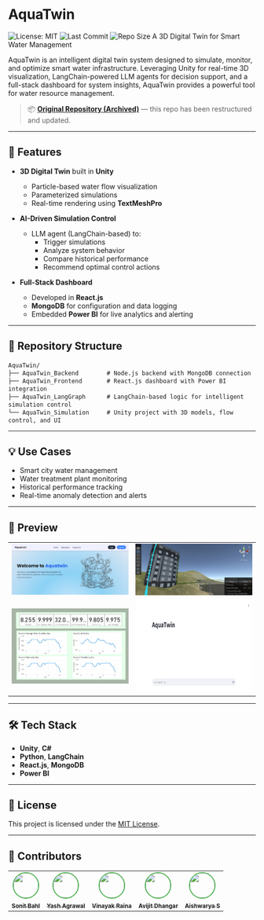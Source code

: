 # AquaTwin
![License: MIT](https://img.shields.io/badge/License-MIT-yellow.svg)
![Last Commit](https://img.shields.io/github/last-commit/sonitbahl/AquaTwin)
![Repo Size](https://img.shields.io/github/repo-size/sonitbahl/AquaTwin)
&#x20; &#x20;
A 3D Digital Twin for Smart Water Management

AquaTwin is an intelligent digital twin system designed to simulate, monitor, and optimize smart water infrastructure. Leveraging Unity for real-time 3D visualization, LangChain-powered LLM agents for decision support, and a full-stack dashboard for system insights, AquaTwin provides a powerful tool for water resource management.

> 📦 **[Original Repository (Archived)](https://github.com/SonitBahl/Yantra-Central-Web)** — this repo has been restructured and updated.
---

## 🚀 Features

- **3D Digital Twin** built in **Unity**

  - Particle-based water flow visualization
  - Parameterized simulations
  - Real-time rendering using **TextMeshPro**

- **AI-Driven Simulation Control**

  - LLM agent (LangChain-based) to:
    - Trigger simulations
    - Analyze system behavior
    - Compare historical performance
    - Recommend optimal control actions

- **Full-Stack Dashboard**

  - Developed in **React.js**
  - **MongoDB** for configuration and data logging
  - Embedded **Power BI** for live analytics and alerting

---

## 📁 Repository Structure

```
AquaTwin/
├── AquaTwin_Backend        # Node.js backend with MongoDB connection
├── AquaTwin_Frontend       # React.js dashboard with Power BI integration
├── AquaTwin_LangGraph      # LangChain-based logic for intelligent simulation control
└── AquaTwin_Simulation     # Unity project with 3D models, flow control, and UI
```

---

## 💡 Use Cases

- Smart city water management
- Water treatment plant monitoring
- Historical performance tracking
- Real-time anomaly detection and alerts

---

## 📸 Preview

<table align="center">
  <tr>
    <td><img src="assets/webpage.png" alt="Webpage Preview" width="300"/></td>
    <td><img src="assets/simulation.png" alt="Simulation Preview" width="300"/></td>
  </tr>
  <tr>
    <td><img src="assets/dashboard.jpg" alt="Dashboard Preview" width="300"/></td>
    <td><img src="assets/chatbot.png" alt="Chatbot Preview" width="300" height="190"/></td>
  </tr>
</table>




---

## 🛠️ Tech Stack

- **Unity**, **C#**
- **Python**, **LangChain**
- **React.js**, **MongoDB**
- **Power BI**

---
## 📝 License

This project is licensed under the [MIT License](./LICENSE).

---

## 👥 Contributors

<table>
  <tr>
    <td align="center">
      <a href="https://github.com/SonitBahl">
        <img src="https://github.com/SonitBahl.png" width="50" height="50" style="border: 2px solid #4CAF50; border-radius: 50%;">
        <br>
        <sub><b>Sonit Bahl</b></sub>
      </a>
    </td>
    <td align="center">
      <a href="https://github.com/rogue-socket">
        <img src="https://github.com/rogue-socket.png" width="50" height="50" style="border: 2px solid #4CAF50; border-radius: 50%;">
        <br>
        <sub><b>Yash Agrawal</b></sub>
      </a>
    </td>
    <td align="center">
      <a href="https://github.com/RAINAVINAYAK16">
        <img src="https://github.com/RAINAVINAYAK16.png" width="50" height="50" style="border: 2px solid #4CAF50; border-radius: 50%;">
        <br>
        <sub><b>Vinayak Raina</b></sub>
      </a>
    </td>
    <td align="center">
      <a href="https://github.com/Avijit-D">
        <img src="https://github.com/Avijit-D.png" width="50" height="50" style="border: 2px solid #4CAF50; border-radius: 50%;">
        <br>
        <sub><b>Avijit Dhangar</b></sub>
      </a>
    </td>
    <td align="center">
      <a href="https://github.com/aishwaryapvt">
        <img src="https://github.com/aishwaryapvt.png" width="50" height="50" style="border: 2px solid #4CAF50; border-radius: 50%;">
        <br>
        <sub><b>Aishwarya S</b></sub>
      </a>
    </td>
  </tr>
</table>